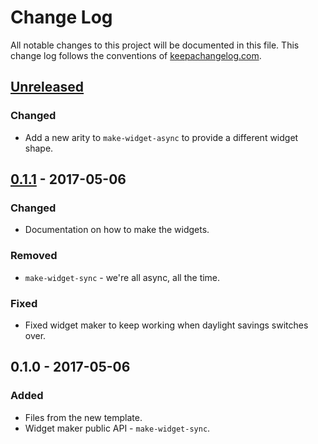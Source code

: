 # Change Log
All notable changes to this project will be documented in this file. This change log follows the conventions of [keepachangelog.com](http://keepachangelog.com/).

## [Unreleased]
### Changed
- Add a new arity to `make-widget-async` to provide a different widget shape.

## [0.1.1] - 2017-05-06
### Changed
- Documentation on how to make the widgets.

### Removed
- `make-widget-sync` - we're all async, all the time.

### Fixed
- Fixed widget maker to keep working when daylight savings switches over.

## 0.1.0 - 2017-05-06
### Added
- Files from the new template.
- Widget maker public API - `make-widget-sync`.

[Unreleased]: https://github.com/your-name/game-of-life/compare/0.1.1...HEAD
[0.1.1]: https://github.com/your-name/game-of-life/compare/0.1.0...0.1.1
